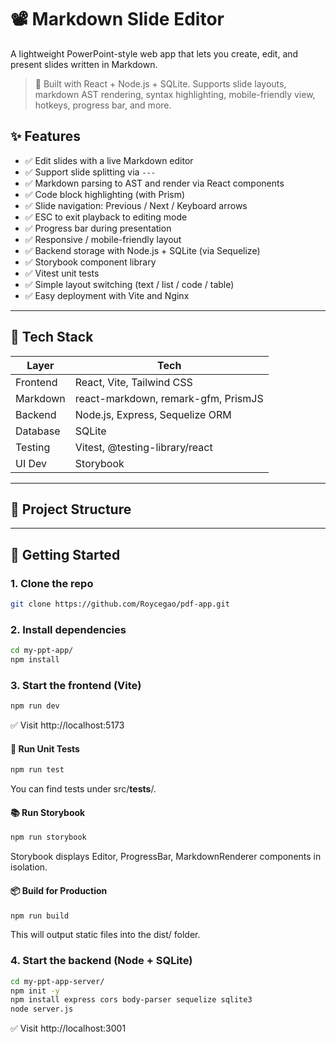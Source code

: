 # 📽️ Markdown Slide Editor

A lightweight PowerPoint-style web app that lets you create, edit, and present slides written in Markdown.

> 🧠 Built with React + Node.js + SQLite. Supports slide layouts, markdown AST rendering, syntax highlighting, mobile-friendly view, hotkeys, progress bar, and more.

## ✨ Features

- ✅ Edit slides with a live Markdown editor
- ✅ Support slide splitting via `---`
- ✅ Markdown parsing to AST and render via React components
- ✅ Code block highlighting (with Prism)
- ✅ Slide navigation: Previous / Next / Keyboard arrows
- ✅ ESC to exit playback to editing mode
- ✅ Progress bar during presentation
- ✅ Responsive / mobile-friendly layout
- ✅ Backend storage with Node.js + SQLite (via Sequelize)
- ✅ Storybook component library
- ✅ Vitest unit tests
- ✅ Simple layout switching (text / list / code / table)
- ✅ Easy deployment with Vite and Nginx

---

## 🧱 Tech Stack

| Layer     | Tech                                   |
|-----------|----------------------------------------|
| Frontend  | React, Vite, Tailwind CSS              |
| Markdown  | react-markdown, remark-gfm, PrismJS    |
| Backend   | Node.js, Express, Sequelize ORM        |
| Database  | SQLite                                 |
| Testing   | Vitest, @testing-library/react         |
| UI Dev    | Storybook                              |

---

## 📂 Project Structure

---

## 🚀 Getting Started

### 1. Clone the repo

```bash
git clone https://github.com/Roycegao/pdf-app.git
```

### 2. Install dependencies
```bash
cd my-ppt-app/
npm install
```
### 3. Start the frontend (Vite)
```bash
npm run dev
```
✅ Visit http://localhost:5173

#### 🧪 Run Unit Tests
```bash
npm run test
```
You can find tests under src/__tests__/.

#### 📚 Run Storybook
```bash
npm run storybook
```
Storybook displays Editor, ProgressBar, MarkdownRenderer components in isolation.

#### 📦 Build for Production
```bash
npm run build
```
This will output static files into the dist/ folder.

### 4. Start the backend (Node + SQLite)
```bash
cd my-ppt-app-server/
npm init -y
npm install express cors body-parser sequelize sqlite3
node server.js
```
✅ Visit http://localhost:3001
